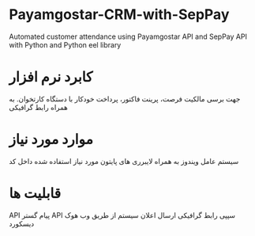 # Payamgostar-CRM-with-SepPay
Automated customer attendance using Payamgostar API and SepPay API with Python and Python eel library
# کابرد نرم افزار
جهت برسی مالکیت فرصت، پرینت فاکتور، پرداخت خودکار با دستگاه کارتخوان. به همراه رابط گرافیکی
# موارد مورد نیاز
سیستم عامل ویندوز به همراه لایبرری های پایتون مورد نیاز استفاده شده داخل کد
# قابلیت ها
API پیام گستر
API سپپی
رابط گرافیکی
ارسال اعلان سیستم از طریق وب هوک دیسکورد
